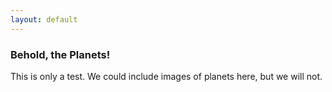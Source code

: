 ```yaml
---
layout: default
---
```


### Behold, the Planets!

This is only a test. We could include images of planets here, but we will not.

